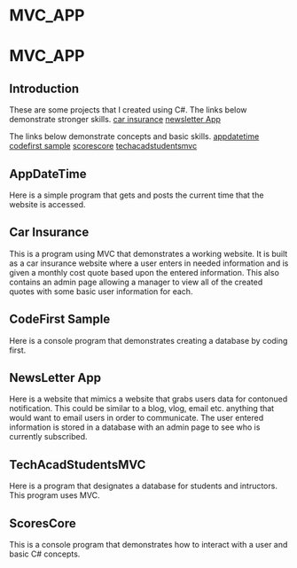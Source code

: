 # MVC_APP
 
# MVC_APP
 
## Introduction

These are some projects that I created using C#. 
The links below demonstrate stronger skills.
[car insurance](car-insurance)
[newsletter App](newsletter-app)


The links below demonstrate concepts and basic skills.
[appdatetime](appdatetime)
[codefirst sample](codefirst-sample)
[scorescore](scorescore)
[techacadstudentsmvc](techacadstudentsmvc)



## AppDateTime

Here is a simple program that gets and posts the current time that the website is accessed.


## Car Insurance

This is a program using MVC that demonstrates a working website. It is built as a car insurance website where a user enters in needed information and is given a monthly cost quote based upon the entered information. This also contains an admin page allowing a manager to view all of the created quotes with some basic user information for each.

## CodeFirst Sample

Here is a console program that demonstrates creating a database by coding first.

## NewsLetter App

Here is a website that mimics a website that grabs users data for contonued notification. This could be similar to a blog, vlog, email etc. anything that would want to email users in order to communicate. The user entered information is stored in a database with an admin page to see who is currently subscribed. 

## TechAcadStudentsMVC

Here is a program that designates a database for students and intructors. This program uses MVC. 

## ScoresCore

This is a console program that demonstrates how to interact with a user and basic C# concepts.

